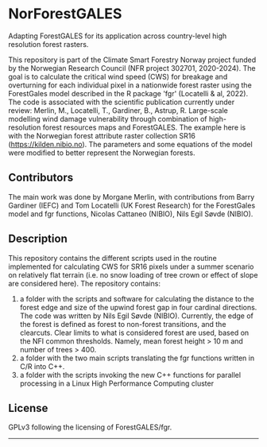 # NorForestGALES
Adapting ForestGALES for its application across country-level high resolution forest rasters.

This repository is part of the Climate Smart Forestry Norway project funded by the Norwegian Research Council (NFR project 302701, 2020-2024). The goal is to calculate the critical wind speed (CWS) for breakage and overturning for each individual pixel in a nationwide forest raster using the ForestGales model described in the R package 'fgr' (Locatelli & al, 2022). The code is associated with the scientific publication currently under review: Merlin, M., Locatelli, T., Gardiner, B., Astrup, R. Large-scale modelling wind damage vulnerability through combination of high-resolution forest resources maps and ForestGALES. The example here is with the Norwegian forest attribute raster collection SR16 (https://kilden.nibio.no). The parameters and some equations of the model were modified to better represent the Norwegian forests. 

## Contributors
The main work was done by Morgane Merlin, with contributions from Barry Gardiner (IEFC) and Tom Locatelli (UK Forest Research) for the ForestGales model and fgr functions, Nicolas Cattaneo (NIBIO), Nils Egil Søvde (NIBIO).

## Description
This repository contains the different scripts used in the routine implemented for calculating CWS for SR16 pixels under a summer scenario on relatively flat terrain (i.e. no snow loading of tree crown or effect of slope are considered here).
The repository contains:
1. a folder with the scripts and software for calculating the distance to the forest edge and size of the upwind forest gap in four cardinal directions. The code was written by Nils Egil Søvde (NIBIO). Currently, the edge of the forest is defined as forest to non-forest transitions, and the clearcuts. Clear limits to what is considered forest are used, based on the NFI common thresholds. Namely, mean forest height > 10 m and number of trees > 400.
2. a folder with the two main scripts translating the fgr functions written in C/R into C++.
3. a folder with the scripts invoking the new C++ functions for parallel processing in a Linux High Performance Computing cluster

## License
GPLv3 following the licensing of ForestGALES/fgr.
***

